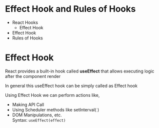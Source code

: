 # Effect Hook and Rules of Hooks

- React Hooks
  - Effect Hook
- Effect Hook
- Rules of Hooks

# Effect Hook
React provides a built-in hook called **useEffect** that allows executing logic after the component render

In general this useEffect hook can be simply called as Effect hook

Using Effect Hook we can perform actions like,

- Making API Call
- Using Scheduler methods like setInterval( )
- DOM Manipulations, etc.\
Syntax: `useEffect(effect)`
